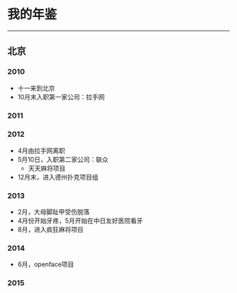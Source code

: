 # 我的年鉴
------------------
## 北京
### 2010
- 十一来到北京
- 10月末入职第一家公司：拉手网

### 2011

### 2012
- 4月由拉手网离职
- 5月10日，入职第二家公司：联众
	- 天天麻将项目
- 12月末，进入德州扑克项目组

### 2013
- 2月，大母脚趾甲受伤脱落
- 4月份开始牙疼，5月开始在中日友好医院看牙
- 8月，进入疯狂麻将项目

### 2014
- 6月，openface项目

### 2015